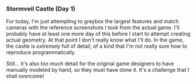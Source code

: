### Stormveil Castle (Day 1)

For today, I'm just attempting to greybox the largest features and match cameras
with the reference screenshots I took from the actual game. I'll probably have
at least one more day of this before I start to attempt creating actual geometry.
At that point I don't really know what I'll do. In the game, the castle is
_extremely_ full of detail, of a kind that I'm not really sure how to reproduce
programmatically.

Still... it's also _too much_ detail for the original game designers to have
manually modeled by hand, so they must have done it. It's a challenge that I
shall overcome!
